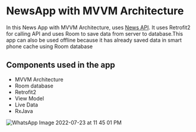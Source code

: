 # NewsApp with MVVM Architecture

In this News App with MVVM Architecture, uses [News API](https://newsapi.org/). It uses Retrofit2 for calling API and uses Room to save data from server to database.This app can also be used offline because it has already saved data in smart phone cache using Room database

## Components used in the app ##
+ MVVM Architecture
+ Room database
+ Retrofit2 
+ View Model
+ Live Data
+ RxJava


![WhatsApp Image 2022-07-23 at 11 45 01 PM](https://user-images.githubusercontent.com/100417762/180619807-7cb9e0e8-944f-44fe-afb1-a2f04a32084d.jpeg)

